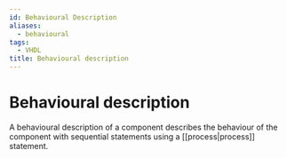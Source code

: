 ```yaml
---
id: Behavioural Description
aliases:
  - behavioural
tags:
  - VHDL
title: Behavioural description
---
```


# Behavioural description

A behavioural description of a component describes the behaviour of the component with sequential statements 
using a [[process|process]] statement. 
